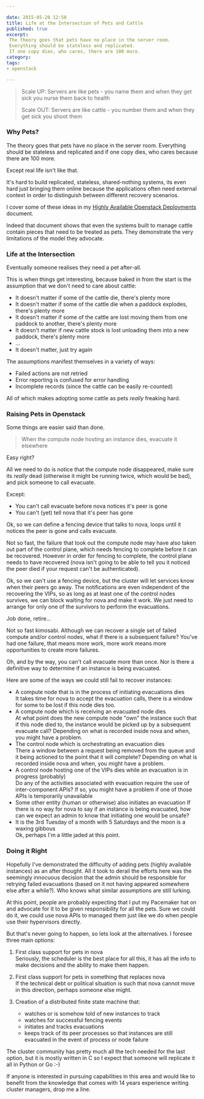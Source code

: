 ```yaml
---

date: 2015-05-28 12:50
title: Life at the Intersection of Pets and Cattle
published: true
excerpt:
 The theory goes that pets have no place in the server room.
 Everything should be stateless and replicated.
 If one copy dies, who cares, there are 100 more.
category:
tags:
- openstack

---
```


>
> Scale UP: Servers are like pets - you name them and when they get sick you nurse them back to health
>
> Scale OUT: Servers are like cattle - you number them and when they get sick you shoot them
>

### Why Pets?

The theory goes that pets have no place in the server room.
Everything should be stateless and replicated and if one copy dies, who cares because there are 100 more.

Except real life isn't like that.

It's hard to build replicated, stateless, shared-nothing systems, its
even hard just bringing them online because the applications often
need external context in order to distinguish between different
recovery scenarios.

I cover some of these ideas in my [Highly Available Openstack
Deployments](https://github.com/beekhof/osp-ha-deploy/blob/master/ha-openstack.md#cluster-manager)
document.

Indeed that document shows that even the systems built to manage
cattle contain pieces that need to be treated as pets.  They
demonstrate the very limitations of the model they advocate.

### Life at the Intersection

Eventually someone realises they need a pet after-all.

This is when things get interesting, because baked in from the start
is the assumption that we don't need to care about cattle:

- It doesn't matter if some of the cattle die, there's plenty more
- It doesn't matter if some of the cattle die when a paddock explodes, there's plenty more
- It doesn't matter if some of the cattle are lost moving them from one paddock to another, there's plenty more
- It doesn't matter if new cattle stock is lost unloading them into a new paddock, there's plenty more
- ...
- It doesn't matter, just try again

The assumptions manifest themselves in a variety of ways:

- Failed actions are not retried
- Error reporting is confused for error handling
- Incomplete records (since the cattle can be easily re-counted)

All of which makes adopting some cattle as pets _really_ freaking hard.

### Raising Pets in Openstack

Some things are easier said than done.

> When the compute node hosting an instance dies, evacuate it elsewhere

Easy right?

All we need to do is notice that the compute node disappeared, make sure its _really_ dead (otherwise it might be running twice, which would be bad), and pick someone to call evacuate.

Except:

- You can't call evacuate before nova notices it's peer is gone
- You can't (yet) tell nova that it's peer has gone

Ok, so we can define a fencing device that talks to nova, loops until it notices the peer is gone and calls evacuate.

Not so fast, the failure that took out the compute node may have also taken out part of the control plane, which needs fencing to complete before it can be recovered.
However in order for fencing to complete, the control plane needs to have recovered (nova isn't going to be able to tell you it noticed the peer died if your request can't be authenticated).

Ok, so we can't use a fencing device, but the cluster will let services know when their peers go away.
The notifications are even independent of the recovering the VIPs, so as long as at least one of the control nodes survives, we can block waiting for nova and make it work. 
We just need to arrange for only one of the survivors to perform the evacuations.

Job done, retire...

Not so fast kimosabi.
Although we can recover a single set of failed compute and/or control nodes, what if there is a subsequent failure?
You've had one failure, that means more work, more work means more opportunities to create more failures.

Oh, and by the way, you can't call evacuate more than once.
Nor is there a definitive way to determine if an instance is being evacuated.

Here are some of the ways we could still fail to recover instances:

- A compute node that is in the process of initiating evacuations dies  
  It takes time for nova to accept the evacuation calls, there is a window for some to be lost if this node dies too.
- A compute node which is receiving an evacuated node dies  
  At what point does the new compute node "own" the instance such that if this node died to, the instance would be picked up by a subsequent evacuate call?
  Depending on what is recorded inside nova and when, you might have a problem.
- The control node which is orchestrating an evacuation dies  
  There a window between a request being removed from the queue and it being actioned to the point that it will complete?
  Depending on what is recorded inside nova and when, you might have a problem.
- A control node hosting one of the VIPs dies while an evacuation is in progress (probably)  
  Do any of the activities associated with evacuation require the use of inter-component APIs?
  If so, you might have a problem if one of those APIs is temporarily unavailable 
- Some other entity (human or otherwise) also initiates an evacuation
  If there is no way for nova to say if an instance is being evacuated, how can we expect an admin to know that initiating one would be unsafe?
- It is the 3rd Tuesday of a month with 5 Saturdays and the moon is a waxing gibbous  
  Ok, perhaps I'm a little jaded at this point.

### Doing it Right

Hopefully I've demonstrated the difficulty of adding pets (highly available instances) as an after thought.
All it took to derail the efforts here was the seemingly innocuous decision that the admin should be responsible for retrying failed evacuations (based on it not having appeared somewhere else after a while?).
Who knows what similar assumptions are still lurking.

At this point, people are probably expecting that I put my Pacemaker hat on and advocate for it to be given responsibility for all the pets.
Sure we could do it, we could use nova APIs to managed them just like we do when people use their hypervisors directly.

But that's never going to happen, so lets look at the alternatives.
I foresee three main options:

1. First class support for pets in nova  
   Seriously, the scheduler is the best place for all this, it has all the info to make decisions and the ability to make them happen.

2. First class support for pets in something that replaces nova  
   If the technical debt or political situation is such that nova cannot move in this direction, perhaps someone else might.

3. Creation of a distributed finite state machine that:  
   - watches or is somehow told of new instances to track
   - watches for successful fencing events
   - initiates and tracks evacuations
   - keeps track of its peer processes so that instances are still evacuated in the event of process or node failure

The cluster community has pretty much all the tech needed for the last option, but it is mostly written in C so I expect that someone will replicate it all in Python or Go :-)

If anyone is interested in pursuing capabilities in this area and would like to benefit from the knowledge that comes with 14 years experience writing cluster managers, drop me a line.
